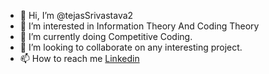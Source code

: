 - 👋 Hi, I’m @tejasSrivastava2
- 👀 I’m interested in Information Theory And Coding Theory
- 🌱 I’m currently doing Competitive Coding.
- 💞️ I’m looking to collaborate on any interesting project.
- 📫 How to reach me [Linkedin](https://www.linkedin.com/in/tejas-srivastava-1675ba247/)


<!---
tejasSrivastava2/tejasSrivastava2 is a ✨ special ✨ repository because its `README.md` (this file) appears on your GitHub profile.
You can click the Preview link to take a look at your changes.
--->

